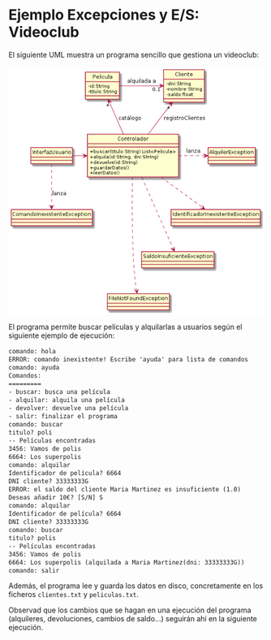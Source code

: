 # Ejemplo Excepciones y E/S: Videoclub

El siguiente UML muestra un programa sencillo que gestiona un videoclub:

![](uml.png)

El programa permite buscar películas y alquilarlas a usuarios según el siguiente
ejemplo de ejecución:

```
comando: hola
ERROR: comando inexistente! Escribe 'ayuda' para lista de comandos
comando: ayuda
Comandos:
=========
- buscar: busca una película
- alquilar: alquila una película
- devolver: devuelve una película
- salir: finalizar el programa
comando: buscar
titulo? poli
-- Películas encontradas
3456: Vamos de polis
6664: Los superpolis
comando: alquilar
Identificador de película? 6664
DNI cliente? 33333333G
ERROR: el saldo del cliente Maria Martinez es insuficiente (1.0)
Deseas añadir 10€? [S/N] S
comando: alquilar
Identificador de película? 6664
DNI cliente? 33333333G
comando: buscar
titulo? polis
-- Películas encontradas
3456: Vamos de polis
6664: Los superpolis (alquilada a Maria Martinez(dni: 33333333G))
comando: salir
```

Además, el programa lee y guarda los datos en disco, concretamente en los ficheros `clientes.txt`
y `peliculas.txt`.

Observad que los cambios que se hagan en una ejecución del programa (alquileres, devoluciones,
cambios de saldo...) seguirán ahí en la siguiente ejecución.